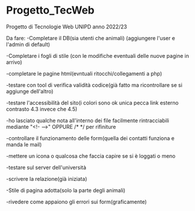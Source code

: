 # Progetto_TecWeb
Progetto di Tecnologie Web UNIPD anno 2022/23

Da fare:
-Completare il DB(sia utenti che animali) (aggiungere l'user e l'admin di default)

-Completare i fogli di stile (con le modifiche eventuali delle nuove pagine in arrivo)

-completare le pagine html(evntuali ritocchi/collegamenti a php)

-testare con tool di verifica validità codice(già fatto ma ricontrollare se si aggiunge dell'altro)

-testare l'accessibilità del sito(i colori sono ok unica pecca link esterno contrasto 4.3 invece che 4.5)

-ho lasciato qualche nota all'interno dei file facilmente rintracciabili mediante "<!- -->" OPPURE /* */ per rifiniture

-controllare il funzionamento delle form(quella dei contatti funziona e manda le mail)

-mettere un icona o qualcosa che faccia capire se si è loggati o meno

-testare sul server dell'università

-scrivere la relazione(già iniziata)

-Stile di pagina adotta(solo la parte degli animali)

-rivedere come appaiono gli errori sui form(graficamente)
